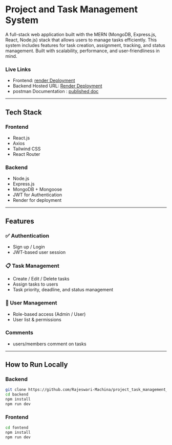 # Project and  Task Management System

A full-stack web application built with the MERN (MongoDB, Express.js, React, Node.js) stack that allows users to manage tasks efficiently. This system includes features for task creation, assignment, tracking, and status management. Built with scalability, performance, and user-friendliness in mind.

###  Live Links
- Frontend: [render Deployment](https://project-task-management-system.onrender.com/)
-  Backend Hosted URL: [Render Deployment](https://backend-service-m0q3.onrender.com/)
-  postman Documentation : [published doc](https://documenter.getpostman.com/view/37122540/2sB2iwEZZo)

---

## Tech Stack

### Frontend
- React.js
- Axios
- Tailwind CSS 
- React Router

### Backend
- Node.js
- Express.js
- MongoDB + Mongoose
- JWT for Authentication
- Render for deployment

---

##  Features

### ✅ Authentication
- Sign up / Login
- JWT-based user session

### 📋 Task Management
- Create / Edit / Delete tasks
- Assign tasks to users
- Task priority, deadline, and status management

### 👥 User Management
- Role-based access (Admin / User)
- User list & permissions

### Comments
- users/members comment on tasks 

---

##  How to Run Locally

### Backend
```bash
git clone https://github.com/Rajeswari-Machina/project_task_management_system
cd backend
npm install
npm run dev
```

### Frontend
```bash
cd fontend
npm install
npm run dev
```
